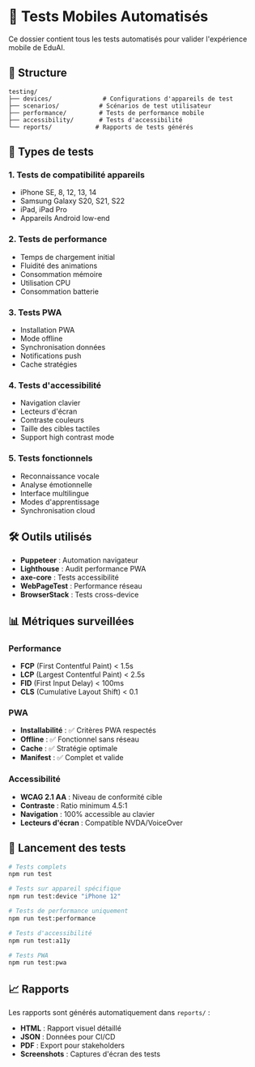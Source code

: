 # 🧪 Tests Mobiles Automatisés

Ce dossier contient tous les tests automatisés pour valider l'expérience mobile de EduAI.

## 📁 Structure

```
testing/
├── devices/              # Configurations d'appareils de test
├── scenarios/           # Scénarios de test utilisateur
├── performance/         # Tests de performance mobile
├── accessibility/       # Tests d'accessibilité
└── reports/            # Rapports de tests générés
```

## 🚀 Types de tests

### 1. Tests de compatibilité appareils
- iPhone SE, 8, 12, 13, 14
- Samsung Galaxy S20, S21, S22
- iPad, iPad Pro
- Appareils Android low-end

### 2. Tests de performance
- Temps de chargement initial
- Fluidité des animations
- Consommation mémoire
- Utilisation CPU
- Consommation batterie

### 3. Tests PWA
- Installation PWA
- Mode offline
- Synchronisation données
- Notifications push
- Cache stratégies

### 4. Tests d'accessibilité
- Navigation clavier
- Lecteurs d'écran
- Contraste couleurs
- Taille des cibles tactiles
- Support high contrast mode

### 5. Tests fonctionnels
- Reconnaissance vocale
- Analyse émotionnelle
- Interface multilingue
- Modes d'apprentissage
- Synchronisation cloud

## 🛠 Outils utilisés

- **Puppeteer** : Automation navigateur
- **Lighthouse** : Audit performance PWA
- **axe-core** : Tests accessibilité
- **WebPageTest** : Performance réseau
- **BrowserStack** : Tests cross-device

## 📊 Métriques surveillées

### Performance
- **FCP** (First Contentful Paint) < 1.5s
- **LCP** (Largest Contentful Paint) < 2.5s
- **FID** (First Input Delay) < 100ms
- **CLS** (Cumulative Layout Shift) < 0.1

### PWA
- **Installabilité** : ✅ Critères PWA respectés
- **Offline** : ✅ Fonctionnel sans réseau
- **Cache** : ✅ Stratégie optimale
- **Manifest** : ✅ Complet et valide

### Accessibilité
- **WCAG 2.1 AA** : Niveau de conformité cible
- **Contraste** : Ratio minimum 4.5:1
- **Navigation** : 100% accessible au clavier
- **Lecteurs d'écran** : Compatible NVDA/VoiceOver

## 🚀 Lancement des tests

```bash
# Tests complets
npm run test

# Tests sur appareil spécifique
npm run test:device "iPhone 12"

# Tests de performance uniquement
npm run test:performance

# Tests d'accessibilité
npm run test:a11y

# Tests PWA
npm run test:pwa
```

## 📈 Rapports

Les rapports sont générés automatiquement dans `reports/` :
- **HTML** : Rapport visuel détaillé
- **JSON** : Données pour CI/CD
- **PDF** : Export pour stakeholders
- **Screenshots** : Captures d'écran des tests
